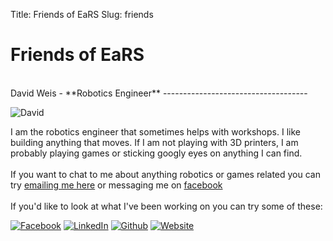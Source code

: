 Title: Friends of EaRS
Slug: friends

Friends of EaRS
======================

<br>
David Weis - **Robotics Engineer**
------------------------------------

<img class="photo" src="https://www.gravatar.com/avatar/ed13fd8868c129b1d768c47e19e29d12?s=300" alt="David"></img>

I am the robotics engineer that sometimes helps with workshops. I like building anything that moves. If I am not playing with 3D printers, I am probably playing games or sticking googly eyes on anything I can find.
<br><br>
If you want to chat to me about anything robotics or games related you can try [emailing me here](mailto:dweis7@gmail.com) or messaging me on [facebook](https://www.facebook.com/davidmichael.weis)
<br><br>
If you'd like to look at what I've been working on you can try some of these:

<a href="https://www.facebook.com/davidmichael.weis"><img class="icon" src="/theme/images/icons/facebook-s.png" alt="Facebook"></img></a>
<a href="https://www.linkedin.com/in/david-michael-weis/"><img class="icon" src="/theme/images/icons/linkedin-s.png" alt="LinkedIn"></img></a>
<a href="https://github.com/dmweis"><img class="icon" src="/theme/images/icons/github-s.png" alt="Github"></img></a>
<a href="https://DavidMakesRobots.com"><img class="icon" src="/theme/images/icons/grid-world.png" alt="Website"></img></a>
